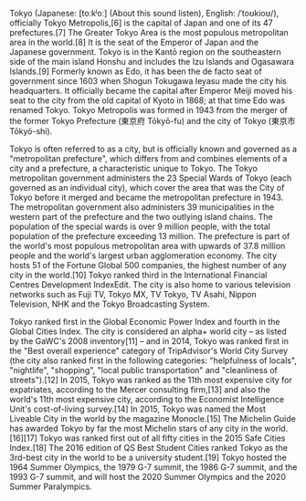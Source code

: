 Tokyo (Japanese: [toːkʲoː] (About this sound listen), English: /ˈtoʊkioʊ/), officially Tokyo Metropolis,[6] is the capital of Japan and one of its 47 prefectures.[7] The Greater Tokyo Area is the most populous metropolitan area in the world.[8] It is the seat of the Emperor of Japan and the Japanese government. Tokyo is in the Kantō region on the southeastern side of the main island Honshu and includes the Izu Islands and Ogasawara Islands.[9] Formerly known as Edo, it has been the de facto seat of government since 1603 when Shogun Tokugawa Ieyasu made the city his headquarters. It officially became the capital after Emperor Meiji moved his seat to the city from the old capital of Kyoto in 1868; at that time Edo was renamed Tokyo. Tokyo Metropolis was formed in 1943 from the merger of the former Tokyo Prefecture (東京府 Tōkyō-fu) and the city of Tokyo (東京市 Tōkyō-shi).

Tokyo is often referred to as a city, but is officially known and governed as a "metropolitan prefecture", which differs from and combines elements of a city and a prefecture, a characteristic unique to Tokyo. The Tokyo metropolitan government administers the 23 Special Wards of Tokyo (each governed as an individual city), which cover the area that was the City of Tokyo before it merged and became the metropolitan prefecture in 1943. The metropolitan government also administers 39 municipalities in the western part of the prefecture and the two outlying island chains. The population of the special wards is over 9 million people, with the total population of the prefecture exceeding 13 million. The prefecture is part of the world's most populous metropolitan area with upwards of 37.8 million people and the world's largest urban agglomeration economy. The city hosts 51 of the Fortune Global 500 companies, the highest number of any city in the world.[10] Tokyo ranked third in the International Financial Centres Development IndexEdit. The city is also home to various television networks such as Fuji TV, Tokyo MX, TV Tokyo, TV Asahi, Nippon Television, NHK and the Tokyo Broadcasting System.

Tokyo ranked first in the Global Economic Power Index and fourth in the Global Cities Index. The city is considered an alpha+ world city – as listed by the GaWC's 2008 inventory[11] – and in 2014, Tokyo was ranked first in the "Best overall experience" category of TripAdvisor's World City Survey (the city also ranked first in the following categories: "helpfulness of locals", "nightlife", "shopping", "local public transportation" and "cleanliness of streets").[12] In 2015, Tokyo was ranked as the 11th most expensive city for expatriates, according to the Mercer consulting firm,[13] and also the world's 11th most expensive city, according to the Economist Intelligence Unit's cost-of-living survey.[14] In 2015, Tokyo was named the Most Liveable City in the world by the magazine Monocle.[15] The Michelin Guide has awarded Tokyo by far the most Michelin stars of any city in the world.[16][17] Tokyo was ranked first out of all fifty cities in the 2015 Safe Cities Index.[18] The 2016 edition of QS Best Student Cities ranked Tokyo as the 3rd-best city in the world to be a university student.[19] Tokyo hosted the 1964 Summer Olympics, the 1979 G-7 summit, the 1986 G-7 summit, and the 1993 G-7 summit, and will host the 2020 Summer Olympics and the 2020 Summer Paralympics.
